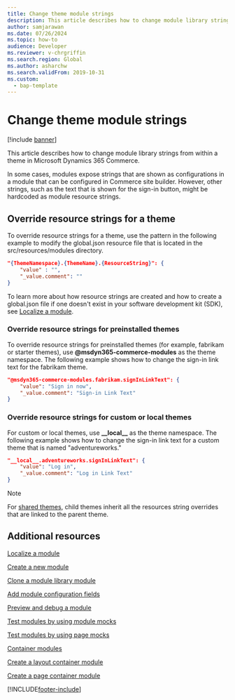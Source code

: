 ```yaml
---
title: Change theme module strings
description: This article describes how to change module library strings from within a theme in Microsoft Dynamics 365 Commerce.
author: samjarawan
ms.date: 07/26/2024
ms.topic: how-to
audience: Developer
ms.reviewer: v-chrgriffin
ms.search.region: Global
ms.author: asharchw
ms.search.validFrom: 2019-10-31
ms.custom: 
  - bap-template
---
```

# Change theme module strings

[!include [banner](../includes/banner.md)]

This article describes how to change module library strings from within a theme in Microsoft Dynamics 365 Commerce.

In some cases, modules expose strings that are shown as configurations in a module that can be configured in Commerce site builder. However, other strings, such as the text that is shown for the sign-in button, might be hardcoded as module resource strings.

## Override resource strings for a theme

To override resource strings for a theme, use the pattern in the following example to modify the global.json resource file that is located in the src/resources/modules directory.

```json
"{ThemeNamespace}.{ThemeName}.{ResourceString}": {
    "value" : "",
    "_value.comment": ""
}
```

To learn more about how resource strings are created and how to create a global.json file if one doesn't exist in your software development kit (SDK), see [Localize a module](localize-module.md).

### Override resource strings for preinstalled themes

To override resource strings for preinstalled themes (for example, fabrikam or starter themes), use **@msdyn365-commerce-modules** as the theme namespace. The following example shows how to change the sign-in link text for the fabrikam theme.

```json
"@msdyn365-commerce-modules.fabrikam.signInLinkText": {
    "value": "Sign in now",
    "_value.comment": "Sign-in Link Text"
}
```

### Override resource strings for custom or local themes

For custom or local themes, use **\_\_local\_\_** as the theme namespace. The following example shows how to change the sign-in link text for a custom theme that is named "adventureworks."

```json
"__local__.adventureworks.signInLinkText": {
    "value": "Log in",
    "_value.comment": "Log in Link Text"
}
```

> [!NOTE]
> For [shared themes](extend-theme.md), child themes inherit all the resources string overrides that are linked to the parent theme.

## Additional resources

[Localize a module](localize-module.md)

[Create a new module](create-new-module.md)

[Clone a module library module](clone-starter-module.md)

[Add module configuration fields](add-module-config-fields.md)

[Preview and debug a module](test-module.md)

[Test modules by using module mocks](test-module-mock.md)

[Test modules by using page mocks](test-page-mock.md)

[Container modules](container-modules.md)

[Create a layout container module](create-layout-container.md)

[Create a page container module](create-page-containers.md)

[!INCLUDE[footer-include](../../includes/footer-banner.md)]
